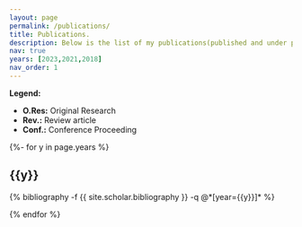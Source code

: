 ```yaml
---
layout: page
permalink: /publications/
title: Publications.
description: Below is the list of my publications(published and under preparation) along with conference proceedings.
nav: true
years: [2023,2021,2018]
nav_order: 1
---
```

<!-- _pages/publications.md -->
<div class="publications">
  <!-- Add your legend here -->
  <div class="legend">
    <p><strong>Legend:</strong></p>
    <ul>
      <li><strong>O.Res:</strong> Original Research</li>
      <li><strong>Rev.:</strong> Review article</li>
      <li><strong>Conf.:</strong> Conference Proceeding</li>
      <!-- Add more abbreviations as needed -->
    </ul>
  </div>

{%- for y in page.years %}
  <h2 class="year">{{y}}</h2>
  {% bibliography -f {{ site.scholar.bibliography }} -q @*[year={{y}}]* %}

{% endfor %}

</div>
